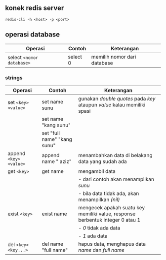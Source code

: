 ## konek redis server
```
redis-cli -h <host> -p <port>
```

## operasi database
| Operasi | Contoh | Keterangan |
|---------|------------|------------|
| select `<nomor database>`|  select 0 |memilih nomor dari database|

### strings
| Operasi | Contoh | Keterangan |
|---------|------------|------------|
| set `<key>` `<value>`| set name sunu |gunakan _double quotes_ pada _key_ ataupun _value_ kalau memiliki spasi|
| | set name "kang sunu"| |
| | set "full name" "kang sunu"||
| append `<key>` `<value>` | append name " aziz" | menambahkan data di belakang data yang sudah ada|
| get `<key>`|get name|mengambil data|
| | | - dari contoh akan menampilkan _sunu_|
| | | - bila data tidak ada, akan menampilkan _(nil)_|
|exist `<key>`| exist name | mengecek apakah suatu key memiliki value, response berbentuk integer 0 atau 1|
| | | - *0* tidak ada data|
| | | - *1* ada data|
|del `<key>` `<key...>`|del name "full name"|hapus data, menghapus data _*name*_ dan *_full name_*|
